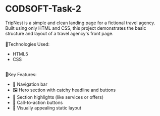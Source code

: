 # CODSOFT-Task-2<br>
TripNest is a simple and clean landing page for a fictional travel agency. Built using only HTML and CSS, this project demonstrates the basic structure and layout of a travel agency's front page.<br><br>
🔧Technologies Used:
<ul><li>HTML5</li>
<li>CSS</li>
</ul>
<br>
🎯Key Features:<br>
<ul><li>🧭 Navigation bar</li>
<li>🖼️ Hero section with catchy headline and buttons</li>
<li>📌 Section highlights (like services or offers)</li>
<li>🔘 Call-to-action buttons</li>
<li>🎨 Visually appealing static layout</li>

